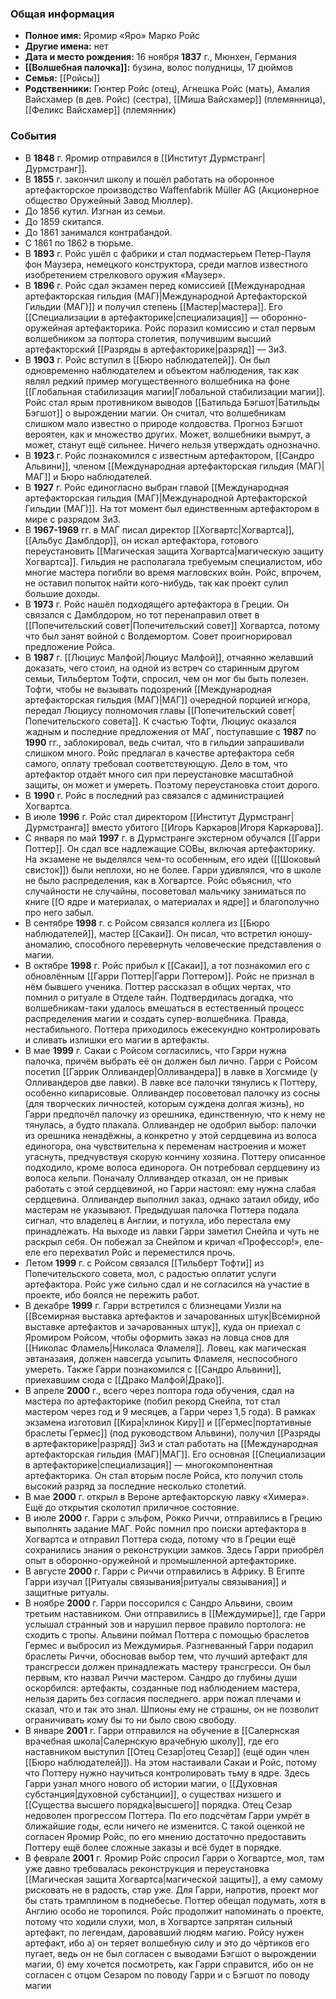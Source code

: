 ### Общая информация
- **Полное имя:** Яромир «Яро» Марко Ройс
- **Другие имена:** нет
- **Дата и место рождения:** 16 ноября **1837** г., Мюнхен, Германия
- **[[Волшебная палочка]]:** бузина, волос полудницы, 17 дюймов
- **Семья:** [[Ройсы]]
- **Родственники:** Гюнтер Ройс (отец), Агнешка Ройс (мать), Амалия Вайсхамер (в дев. Ройс) (сестра), [[Миша Вайсхамер]] (племянница), [[Феликс Вайсхамер]] (племянник)

### События
- В **1848** г. Яромир отправился в [[Институт Дурмстранг|Дурмстранг]].
- В **1855** г. закончил школу и пошёл работать на оборонное артефакторское производство Waffenfabrik Müller AG (Акционерное общество Оружейный Завод Мюллер).
- До 1856 кутил. Изгнан из семьи.
- До 1859 скитался.
- До 1861 занимался контрабандой.
- С 1861 по 1862 в тюрьме.
- В **1893** г. Ройс ушёл с фабрики и стал подмастерьем Петер-Пауля фон Маузера, немецкого конструктора, среди маглов известного изобретением стрелкового оружия «Маузер».
- В **1896** г. Ройс сдал экзамен перед комиссией [[Международная артефакторская гильдия (МАГ)|Международной Артефакторской Гильдии (МАГ)]] и получил степень [[Мастер|мастера]]. Его [[Специализации в артефакторике|специализация]] — оборонно-оружейная артефакторика. Ройс поразил комиссию и стал первым волшебником за полтора столетия, получившим высший артефакторский [[Разряды в артефакторике|разряд]] — 3и3.
- В **1903** г. Ройс вступил в [[Бюро наблюдателей]]. Он был одновременно наблюдателем и объектом наблюдения, так как являл редкий пример могущественного волшебника на фоне [[Глобальная стабилизация магии|Глобальной стабилизации магии]]. Ройс стал ярым противником выводов [[Батильда Бэгшот|Батильды Бэгшот]] о вырождении магии. Он считал, что волшебникам слишком мало известно о природе колдовства. Прогноз Бэгшот вероятен, как и множество других. Может, волшебники вымрут, а может, станут ещё сильнее. Ничего нельзя утверждать однозначно.
- В **1923** г. Ройс познакомился с известным артефактором, [[Сандро Альвини]], членом [[Международная артефакторская гильдия (МАГ)|МАГ]] и Бюро наблюдателей.
- В **1927** г. Ройс единогласно выбран главой [[Международная артефакторская гильдия (МАГ)|Международной Артефакторской Гильдии (МАГ)]]. На тот момент был единственным артефактором в мире с разрядом 3и3.
- В **1967-1969** гг. в МАГ писал директор [[Хогвартс|Хогвартса]], [[Альбус Дамблдор]], он искал артефактора, готового переустановить [[Магическая защита Хогвартса|магическую защиту Хогвартса]]. Гильдия не располагала требуемым специалистом, ибо многие мастера погибли во время магловских войн. Ройс, впрочем, не оставил попыток найти кого-нибудь, так как проект сулил большие доходы.
- В **1973** г. Ройс нашёл подходящего артефактора в Греции. Он связался с Дамблдором, но тот перенаправил ответ в [[Попечительский совет|Попечительский совет]] Хогвартса, потому что был занят войной с Волдемортом. Совет проигнорировал предложение Ройса.
- В **1987** г. [[Люциус Малфой|Люциус Малфой]], отчаянно желавший доказать, чего стоил, на одной из встреч со старинным другом семьи, Тильбертом Тофти, спросил, чем он мог бы быть полезен. Тофти, чтобы не вызывать подозрений [[Международная артефакторская гильдия (МАГ)|МАГ]] очередной порцией игнора, передал Люциусу полномочия главы [[Попечительский совет|Попечительского совета]]. К счастью Тофти, Люциус оказался жадным и последние предложения от МАГ, поступавшие с **1987** по **1990** гг., заблокировал, ведь считал, что в гильдии запрашивали слишком много. Ройс предлагал в качестве артефактора себя самого, оплату требовал соответствующую. Дело в том, что артефактор отдаёт много сил при переустановке масштабной защиты, он может и умереть. Поэтому переустановка стоит дорого.
- В **1990** г. Ройс в последний раз связался с администрацией Хогвартса.
- В июле **1996** г. Ройс стал директором [[Институт Дурмстранг|Дурмстранга]] вместо убитого [[Игорь Каркаров|Игоря Каркарова]].
- С января по май **1997** г. в Дурмстранге экстерном обучался [[Гарри Поттер]]. Он сдал все надлежащие СОВы, включая артефакторику. На экзамене не выделялся чем-то особенным, его идеи ([[Шоковый свисток]]) были неплохи, но не более. Гарри удивлялся, что в школе не было распределения, как в Хогвартсе. Ройс объяснил, что случайности не случайны, посоветовал мальчику заниматься по книге [[О ядре и материалах, о материалах и ядре]] и благополучно про него забыл.
- В сентябре **1998** г. с Ройсом связался коллега из [[Бюро наблюдателей]], мастер [[Сакаи]]. Он писал, что встретил юношу-аномалию, способного перевернуть человеческие представления о магии.
- В октябре **1998** г. Ройс прибыл к [[Сакаи]], а тот познакомил его с обновлённым [[Гарри Поттер|Гарри Поттером]]. Ройс не признал в нём бывшего ученика. Поттер рассказал в общих чертах, что помнил о ритуале в Отделе тайн. Подтвердилась догадка, что волшебникам-таки удалось вмешаться в естественный процесс распределения магии и создать супер-волшебника. Правда, нестабильного. Поттера приходилось ежесекундно контролировать и сливать излишки его магии в артефакты.
- В мае **1999** г. Сакаи с Ройсом согласились, что Гарри нужна палочка, причём выбрать её он должен был лично. Гарри с Ройсом посетил [[Гаррик Олливандер|Олливандера]] в лавке в Хогсмиде (у Олливандеров две лавки). В лавке все палочки тянулись к Поттеру, особенно кипарисовые. Олливандер посоветовал палочку из сосны (для творческих личностей, которым суждена долгая жизнь), но Гарри предпочёл палочку из орешника, единственную, что к нему не тянулась, а будто плакала. Олливандер не одобрил выбор: палочки из орешника ненадёжны, а конкретно у этой сердцевина из волоса единогора, она чувствительна к переменам настроения и может угаснуть, предчувствуя скорую кончину хозяина. Поттеру описанное подходило, кроме волоса единорога. Он потребовал сердцевину из волоса кельпи. Поначалу Олливандер отказал, он не привык работать с этой сердцевиной, но Гарри настоял: ему нужна слабая сердцевина. Олливандер выполнил заказ, однако затаил обиду, ибо мастерам не указывают. Предыдушая палочка Поттера подала сигнал, что владелец в Англии, и потухла, ибо перестала ему принадлежать. На выходе из лавки Гарри заметил Снейпа и чуть не раскрыл себя. Он побежал за Снейпом и кричал «Профессор!», еле-еле его перехватил Ройс и переместился прочь.
- Летом **1999** г. с Ройсом связался [[Тильберт Тофти]] из Попечительского совета, мол, с радостью оплатит услуги артефактора. Ройс уже сильно сдал и не согласился на участие в проекте, ибо боялся не пережить работ.
- В декабре **1999** г. Гарри встретился с близнецами Уизли на [[Всемирная выставка артефактов и зачарованных штук|Всемирной выставке артефактов и зачарованных штук]], куда он приехал с Яромиром Ройсом, чтобы оформить заказ на ловца снов для [[Николас Фламель|Николаса Фламеля]]. Ловец, как магическая эвтаназаия, должен навсегда усыпить Фламеля, неспособного умереть. Также Гарри познакомился с [[Сандро Альвини]], приехавшим сюда с [[Драко Малфой|Драко]]. 
- В апреле **2000** г., всего через полтора года обучения, сдал на мастера по артефакторике (побил рекорд Снейпа, тот стал мастером через год и 9 месяцев, а Гарри через 1,5 года). В рамках экзамена изготовил [[Кира|клинок Киру]] и [[Гермес|портативные браслеты Гермес]] (под руководством Альвини), получил [[Разряды в артефакторике|разряд]] 3и3 и стал работать на [[Международная артефакторская гильдия (МАГ)|МАГ]]. Его основная [[Специализации в артефакторике|специализация]] — многокомпонентная артефакторика. Он стал вторым после Ройса, кто получил столь высокий разряд за последние несколько столетий.
- В мае **2000** г. открыл в Вероне артефакторскую лавку «Химера». Ещё до открытия сколотил приличное состояние.
- В июле **2000** г. Гарри с эльфом, Рокко Риччи, отправились в Грецию выполнять задание МАГ. Ройс помнил про поиски артефактора в Хогвартса и отправил Поттера сюда, потому что в Греции ещё сохранились знания о реконструкции замков. Здесь Гарри приобрёл опыт в оборонно-оружейной и промышленной артефакторике.
- В августе **2000** г. Гарри с Риччи отправились в Африку. В Египте Гарри изучал [[Ритуалы связывания|ритуалы связывания]] и защитные ритуалы.
- В ноябре **2000** г. Гарри поссорился с Сандро Альвини, своим третьим наставником. Они отправились в [[Междумирье]], где Гарри услышал странный зов и нарушил первое правило портолога: не сходить с тропы. Альвини поймал Поттера с помощью браслетов Гермес и выбросил из Междумирья. Разгневанный Гарри подарил браслеты Риччи, обосновав выбор тем, что лучший артефакт для трансгресси должен принадлежать мастеру трансгресси. Он был первым, кто назвал Риччи мастером. Сандро до глубины души оскорбился: артефакты, созданные под наблюдением мастера, нельзя дарить без согласия последнего. арри пожал плечами и сказал, что и так это знал. Шпионы ему не страшны, он не позволит ограничивать кому бы то ни было свою свободу.
- В январе **2001** г. Гарри отправился на обучение в [[Салернская врачебная школа|Салернскую врачебную школу]], где его наставником выступил [[Отец Сезар|отец Сезар]] (ещё один член [[Бюро наблюдателей]]). На этом настаивали Сакаи и Ройс, потому что Поттеру нужно научиться контролировать тьму в ядре. Здесь Гарри узнал много нового об истории магии, о [[Духовная субстанция|духовной субстанции]], о существах низшего и [[Существа высшего порядка|высшего]] порядка. Отец Сезар недоволен прогрессом Поттера. По его подсчётам Гарри умрёт в ближайшие годы, если ничего не изменится. С такой оценкой не согласен Яромир Ройс, по его мнению достаточно предоставить Поттеру ещё более сложные заказы и всё будет в порядке.
- В феврале **2001** г. Яромир Ройс спросил Гарри о Хогвартсе, мол, там уже давно требовалась реконструкция и переустановка [[Магическая защита Хогвартса|магической защиты]], а ему самому рисковать не в радость, стар уже. Для Гарри, напротив, проект мог бы стать трамплином в поднебесье. Поттер обещал подумать, хотя в Англию особо не торопился. Ройс продолжит напоминать о проекте, потому что ходили слухи, мол, в Хогвартсе запрятан сильный артефакт, по легендам, даровавший людям магию. Ройсу нужен артефакт, ибо а) он теряет волшебную силу и это до чёртиков его пугает, ведь он не был согласен с выводами Бэгшот о вырождении магии, б) ему хочется посмотреть, как Гарри справится, ибо он не согласен с отцом Сезаром по поводу Гарри и с Бэгшот по поводу магии